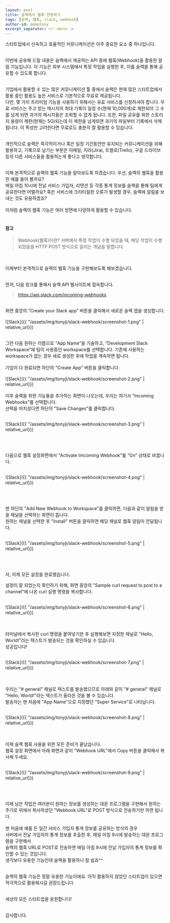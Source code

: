 ```yaml
---
layout: post
title: 슬랙에서 웹훅 연동하기
tags: [슬랙, 웹훅, slack, webhook]
author-id: momotony
excerpt_separator: <!--more-->
---
```


스타트업에서 신속하고 효율적인 커뮤니케이션은 아주 중요한 요소 중 하나입니다. <br><br>

이번에 공유해 드릴 내용은 슬랙에서 제공하는 API 중에 웹훅(Webhook)을 활용한 알림 기능입니다. 이 기능은 외부 시스템에서 특정 작업을 실행한 후, 이를 슬랙을 통해 공유할 수 있도록 합니다.<br><br><!--more-->

기업에서 활용할 수 있는 많은 커뮤니케이션 툴 중에서 슬랙은 현재 많은 스타트업에서 활용 중인 활용도 높은 서비스로 기본적으로 무료로 제공됩니다.<br> 다만, 몇 가지 프리미엄 기능을 사용하기 위해서는 유료 서비스를 신청하셔야 합니다. 무료 서비스는 주고 받는 메시지의 최대 기록이 일정 수(현재 10,000개)로 제한되어 그 수를 넘게 되면 과거의 메시지들은 조회할 수 없게 됩니다. 또한, 파일 공유를 위한 스토리지 용량이 제한(현재는 5G)되는데 이 제한을 넘게되면 과거의 파일부터 기록에서 삭제됩니다. 이 특성만 고려한다면 무료로도 충분히 잘 활용할 수 있습니다.<br><br>

개인적으로 슬랙은 즉각적이거나 혹은 일정 기간동안만 유지되는 커뮤니케이션을 위해 활용하고, 기록으로 남기는 부분은 이메일, 지라(Jira), 트렐로(Trello), 구글 드라이브 등의 다른 서비스들을 활용하는게 좋다고 생각합니다.<br><br>

이제 본격적으로 슬랙의 웹훅 기능을 알아보도록 하겠습니다.
우선, 슬랙의 웹훅을 활용한 예를 들어 볼까요?<br>
매일 아침 10시에 전날 서비스 가입자, 리텐션 등 각종 통계 정보를 슬랙을 통해 팀에게 공유한다면 어떨까요? 혹은 서비스에 크리티컬한 오류가 발생할 경우, 슬랙에 알림을 보내는 것도 유용하겠죠?<br><br>
이처럼 슬랙의 웹훅 기능은 여러 방면에 다양하게 활용할 수 있습니다.
<br><br>

#### 참고
> Webhook(웹훅)이란? 서버에서 특정 작업이 수행 되었을 때, 해당 작업이 수행되었음을 HTTP POST 방식으로 알리는 개념을 말합니다. 

<br><br>
이제부터 본격적으로 슬랙의 웹훅 기능을 구현해보도록 해보겠습니다.
<br><br> 

먼저, 다음 링크를 통해서 슬랙 API 웹사이트에 접속합니다.<br>
> <a href="https://api.slack.com/incoming-webhooks" target="_blank">https://api.slack.com/incoming-webhooks</a>

<br>
화면 중앙의 “Create your Slack app” 버튼을 클릭해서 새로운 슬랙 앱을 생성합니다. 
<br><br>
![Slack]({{ "/assets/img/tonyji/slack-webhook/screenshot-1.png" | relative_url}})
<br><br>
 
그런 다음 원하는 이름으로 “App Name”을 기술하고, “Development Slack Workspace”에 팀이 사용중인 workspace를 선택합니다. 기존에 사용하는 workspace가 없는 경우 새로 생성한 후에 작업을 계속하면 됩니다. <br><br>
기입이 다 완료되면 하단의 "Create App" 버튼을 클릭합니다.<br>
<br>
![Slack]({{ "/assets/img/tonyji/slack-webhook/screenshot-2.png" | relative_url}})
<br><br>
이후 슬랙을 위한 기능들을 추가하는 화면이 나오는데, 우리는 여기서 "Incoming Webhooks"를 선택합니다.<br>
선택을 마치셨다면 하단의 "Save Changes"를 클릭합니다.
<br><br>

![Slack]({{ "/assets/img/tonyji/slack-webhook/screenshot-3.png" | relative_url}})

<br><br>

다음으로 웹훅 설정화면에서 “Activate Imcoming Webhook”를 “On” 상태로 바꿉니다. 
<br><br>

![Slack]({{ "/assets/img/tonyji/slack-webhook/screenshot-4.png" | relative_url}})

<br><br>

맨 하단의 "Add New Webhook to Workspace"를 클릭하면, 다음과 같이 알림을 받을 채널을 선택하는 화면이 뜹니다. <br>
원하는 채널을 선택한 후 "Install" 버튼을 클릭하면 해당 채널로 웹훅 알림이 전달됩니다.
<br><br>

![Slack]({{ "/assets/img/tonyji/slack-webhook/screenshot-5.png" | relative_url}})

<br><br>

자, 이제 모든 설정을 완료했습니다. <br>

설정이 잘 되었는지 확인하기 위해, 화면 중앙의 "Sample curl request to post to a channel"에 나온 curl 실행 명령을 복사합니다. 
<br><br>

![Slack]({{ "/assets/img/tonyji/slack-webhook/screenshot-6.png" | relative_url}})

<br><br>
 터미널에서 복사한 curl 명령을 붙여넣기한 후 실행해보면 지정한 채널로 "Hello, World!"라는 텍스트가 발송되는 것을 확인하실 수 있습니다.<br>
 성공입니다!
<br><br>

![Slack]({{ "/assets/img/tonyji/slack-webhook/screenshot-7.png" | relative_url}})

<br><br>
우리는 "# general" 채널로 텍스트를 발송했으므로 아래와 같이 "# general" 채널로 "Hello, World!"라는 텍스트가 올라온 것을 볼 수 있습니다. <br>
발송자는 맨 처음에 "App Name"으로 지정했던 "Super Service"로 나타납니다.
<br><br>

![Slack]({{ "/assets/img/tonyji/slack-webhook/screenshot-8.png" | relative_url}})

<br><br>
이제 슬랙 웹훅 사용을 위한 모든 준비가 끝났습니다. <br>
웹훅 설정 화면에서 아래 화면과 같이 "Webhook URL"에서 Copy 버튼을 클릭해서 복사해 두세요.
<br><br>

![Slack]({{ "/assets/img/tonyji/slack-webhook/screenshot-9.png" | relative_url}})

<br><br>

이제 남은 작업은 여러분이 원하는 정보를 생성하는 데몬 프로그램을 구현해서 원하는 주기로 위에서 복사하셨던 "Webhook URL"로 POST 방식으로 전송하기만 하면 됩니다. 
<br><br>
맨 처음에 예를 든 일간 서비스 가입자 통계 정보를 공유하는 방식의 경우<br>
서버에서 전날 가입자의 통계 정보를 추출한 후, 매일 아침 9시에 발송하는 데몬 프로그램을 구현해서 <br>
슬랙의 웹훅 URL로 POST로 전송하면 매일 아침 9시에 전날 가입자의 통계 정보를 확인할 수 있는 것입니다.<br>
생각보다 유용한 기능인데 슬랙을 활용하니 참 쉽죠^^<br><br>

슬랙의 웹훅 기능은 정말 유용한 기능이에요. 아직 활용하지 않았던 스타트업이 있으면 적극적으로 활용해시길 권장드립니다.
<br><br>

세상의 모든 스타트업을 응원합니다!<br><br>

감사합니다.<br><br>


